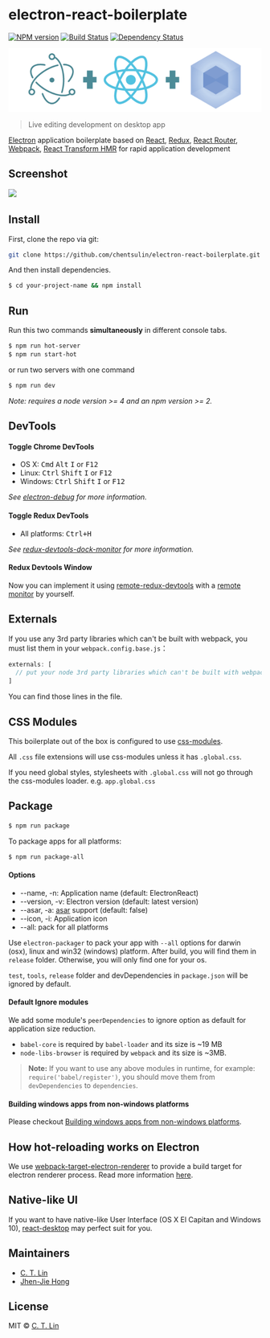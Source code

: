 # electron-react-boilerplate

[![NPM version][npm-image]][npm-url]
[![Build Status][travis-image]][travis-url]
[![Dependency Status][david_img]][david_site]

![](./erb-logo.png)

> Live editing development on desktop app

[Electron](http://electron.atom.io/) application boilerplate based on [React](https://facebook.github.io/react/), [Redux](https://github.com/reactjs/redux), [React Router](https://github.com/reactjs/react-router), [Webpack](http://webpack.github.io/docs/), [React Transform HMR](https://github.com/gaearon/react-transform-hmr) for rapid application development

## Screenshot

![](https://cloud.githubusercontent.com/assets/3382565/10557547/b1f07a4e-74e3-11e5-8d27-79ab6947d429.gif)

## Install

First, clone the repo via git:

```bash
git clone https://github.com/chentsulin/electron-react-boilerplate.git your-project-name
```

And then install dependencies.

```bash
$ cd your-project-name && npm install
```


## Run

Run this two commands __simultaneously__ in different console tabs.

```bash
$ npm run hot-server
$ npm run start-hot
```

or run two servers with one command

```bash
$ npm run dev
```

*Note: requires a node version >= 4 and an npm version >= 2.*


## DevTools

#### Toggle Chrome DevTools

- OS X: <kbd>Cmd</kbd> <kbd>Alt</kbd> <kbd>I</kbd> or <kbd>F12</kbd>
- Linux: <kbd>Ctrl</kbd> <kbd>Shift</kbd> <kbd>I</kbd> or <kbd>F12</kbd>
- Windows: <kbd>Ctrl</kbd> <kbd>Shift</kbd> <kbd>I</kbd> or <kbd>F12</kbd>

*See [electron-debug](https://github.com/sindresorhus/electron-debug) for more information.*

#### Toggle Redux DevTools

- All platforms: <kbd>Ctrl+H</kbd>

*See [redux-devtools-dock-monitor](https://github.com/gaearon/redux-devtools-dock-monitor) for more information.*

#### Redux Devtools Window

Now you can implement it using [remote-redux-devtools](https://github.com/zalmoxisus/remote-redux-devtools) with a [remote monitor](https://github.com/zalmoxisus/remote-redux-devtools#remote-monitoring) by yourself.


## Externals

If you use any 3rd party libraries which can't be built with webpack, you must list them in your `webpack.config.base.js`：

```javascript
externals: [
  // put your node 3rd party libraries which can't be built with webpack here (mysql, mongodb, and so on..)
]
```

You can find those lines in the file.


## CSS Modules

This boilerplate out of the box is configured to use [css-modules](https://github.com/css-modules/css-modules).

All `.css` file extensions will use css-modules unless it has `.global.css`.

If you need global styles, stylesheets with `.global.css` will not go through the
css-modules loader. e.g. `app.global.css`


## Package

```bash
$ npm run package
```

To package apps for all platforms:

```bash
$ npm run package-all
```

#### Options

- --name, -n: Application name (default: ElectronReact)
- --version, -v: Electron version (default: latest version)
- --asar, -a: [asar](https://github.com/atom/asar) support (default: false)
- --icon, -i: Application icon
- --all: pack for all platforms

Use `electron-packager` to pack your app with `--all` options for darwin (osx), linux and win32 (windows) platform. After build, you will find them in `release` folder. Otherwise, you will only find one for your os.

`test`, `tools`, `release` folder and devDependencies in `package.json` will be ignored by default.

#### Default Ignore modules

We add some module's `peerDependencies` to ignore option as default for application size reduction.

- `babel-core` is required by `babel-loader` and its size is ~19 MB
- `node-libs-browser` is required by `webpack` and its size is ~3MB.

> **Note:** If you want to use any above modules in runtime, for example: `require('babel/register')`, you should move them from `devDependencies` to `dependencies`.

#### Building windows apps from non-windows platforms

Please checkout [Building windows apps from non-windows platforms](https://github.com/maxogden/electron-packager#building-windows-apps-from-non-windows-platforms).

## How hot-reloading works on Electron

We use [webpack-target-electron-renderer](https://github.com/chentsulin/webpack-target-electron-renderer) to provide a build target for electron renderer process. Read more information [here](https://github.com/chentsulin/webpack-target-electron-renderer#how-this-module-works).


## Native-like UI

If you want to have native-like User Interface (OS X El Capitan and Windows 10), [react-desktop](https://github.com/gabrielbull/react-desktop) may perfect suit for you.


## Maintainers

- [C. T. Lin](https://github.com/chentsulin)
- [Jhen-Jie Hong](https://github.com/jhen0409)


## License
MIT © [C. T. Lin](https://github.com/chentsulin)

[npm-image]: https://img.shields.io/npm/v/electron-react-boilerplate.svg?style=flat-square
[npm-url]: https://npmjs.org/package/electron-react-boilerplate
[travis-image]: https://travis-ci.org/chentsulin/electron-react-boilerplate.svg?branch=master
[travis-url]: https://travis-ci.org/chentsulin/electron-react-boilerplate
[david_img]: https://img.shields.io/david/chentsulin/electron-react-boilerplate.svg
[david_site]: https://david-dm.org/chentsulin/electron-react-boilerplate
